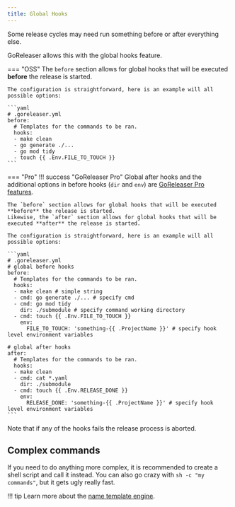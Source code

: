 ```yaml
---
title: Global Hooks
---
```


Some release cycles may need run something before or after everything else.

GoReleaser allows this with the global hooks feature.

=== "OSS"
    The `before` section allows for global hooks that will be executed **before** the release is started.

    The configuration is straightforward, here is an example will all possible options:

    ```yaml
    # .goreleaser.yml
    before:
      # Templates for the commands to be ran.
      hooks:
      - make clean
      - go generate ./...
      - go mod tidy
      - touch {{ .Env.FILE_TO_TOUCH }}
    ```

=== "Pro"
    !!! success "GoReleaser Pro"
        Global after hooks and the additional options in before hooks (`dir` and `env`) are [GoReleaser Pro features](/pro/).

    The `before` section allows for global hooks that will be executed **before** the release is started.
    Likewise, the `after` section allows for global hooks that will be executed **after** the release is started.

    The configuration is straightforward, here is an example will all possible options:

    ```yaml
    # .goreleaser.yml
    # global before hooks
    before:
      # Templates for the commands to be ran.
      hooks:
      - make clean # simple string
      - cmd: go generate ./... # specify cmd
      - cmd: go mod tidy
        dir: ./submodule # specify command working directory
      - cmd: touch {{ .Env.FILE_TO_TOUCH }}
        env:
          FILE_TO_TOUCH: 'something-{{ .ProjectName }}' # specify hook level environment variables

    # global after hooks
    after:
      # Templates for the commands to be ran.
      hooks:
      - make clean
      - cmd: cat *.yaml
        dir: ./submodule
      - cmd: touch {{ .Env.RELEASE_DONE }}
        env:
          RELEASE_DONE: 'something-{{ .ProjectName }}' # specify hook level environment variables
    ```


Note that if any of the hooks fails the release process is aborted.

## Complex commands

If you need to do anything more complex, it is recommended to create a shell script and call it instead.
You can also go crazy with `sh -c "my commands"`, but it gets ugly really fast.

!!! tip
    Learn more about the [name template engine](/customization/templates/).
